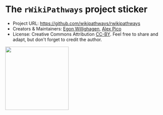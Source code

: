# The `rWikiPathways` project sticker

* Project URL: https://github.com/wikipathways/rwikipathways
* Creators & Maintainers: [Egon Willighagen](https://github.com/egonw), [Alex Pico](https://github.com/AlexanderPico/)
* License: Creative Commons Attribution
  [CC-BY](https://creativecommons.org/licenses/by/2.0/). Feel free to
  share and adapt, but don't forget to credit the author.

<p>
<img src="./rWikiPathways_sticker.png" height="200">
</p>

